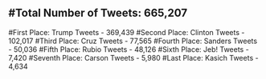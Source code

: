 #Total Number of Tweets: 665,207 
---
#First Place: Trump Tweets - 369,439
#Second Place: Clinton Tweets - 102,017
#Third Place: Cruz Tweets - 77,565
#Fourth Place: Sanders Tweets - 50,036
#Fifth Place: Rubio Tweets - 48,126
#Sixth Place: Jeb! Tweets - 7,420
#Seventh Place: Carson Tweets - 5,980
#Last Place: Kasich Tweets - 4,634
